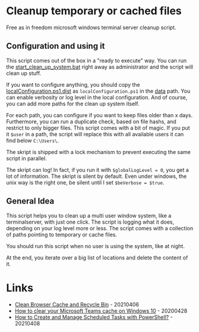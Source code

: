 # Cleanup temporary or cached files

Free as in freedom microsoft windows terminal server cleanup script.

## Configuration and using it

This script comes out of the box in a "ready to execute" way.
You can run the [start_clean_up_system.bat](start_clean_up_system.bat) right away as administrator and the script will clean up stuff.

If you want to configure anything, you should copy the [localConfiguration.ps1.dist](data/localConfiguration.ps1.dist) as `localConfiguration.ps1` in the [data](data) path.
You can enable verbosity or log level in the local configuration. And of course, you can add more paths for the clean up system itself.

For each path, you can configure if you want to keep files older than x days. Furthermore, you can run a duplicate check, based on file hashs, and restrict to only bigger files.
This script comes with a bit of magic. If you put it `$user` in a path, the script will replace this with all available users it can find below `C:\Users\`.

The skript is shipped with a lock mechanism to prevent executing the same script in parallel.

The skript can log! In fact, if you run it with `$globalLogLevel = 0`, you get a lot of information.
The skript is silent by default. Even under windows, the unix way is the right one, be silent until I set `$beVerbose = $true`.

## General Idea

This script helps you to clean up a multi user window system, like a terminalserver, with just one click.
The script is logging what it does, depending on your log level more or less.
The script comes with a collection of paths pointing to temporary or cache files.

You should run this script when no user is using the system, like at night.

At the end, you iterate over a big list of locations and delete the content of it.

# Links

* [Clean Browser Cache and Recycle Bin](https://github.com/Bromeego/Clean-Temp-Files) - 20210406
* [How to clear your Microsoft Teams cache on Windows 10](https://www.onmsft.com/how-to/how-to-clear-your-microsoft-teams-cache-on-windows-10) - 20200428
* [How to Create and Manage Scheduled Tasks with PowerShell?](http://woshub.com/how-to-create-scheduled-task-using-powershell/) - 20210408
